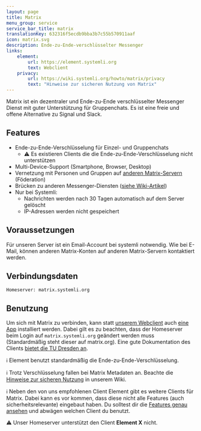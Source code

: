 ```yaml
---
layout: page
title: Matrix
menu_group: service
service_bar_title: matrix
translationKey: 632316f5ecdb9bba3b7c55b570911aaf
icon: matrix.svg
description: Ende-zu-Ende-verschlüsselter Messenger
links:
    element:
        url: https://element.systemli.org
        text: Webclient
    privacy:
        url: https://wiki.systemli.org/howto/matrix/privacy
        text: "Hinweise zur sicheren Nutzung von Matrix"
---
```

Matrix ist ein dezentraler und Ende-zu-Ende verschlüsselter Messenger Dienst mit guter Unterstützung für Gruppenchats.
Es ist eine freie und offene Alternative zu Signal und Slack.

## Features

- Ende-zu-Ende-Verschlüsselung für Einzel- und Gruppenchats
  - ⚠️ Es existieren Clients die die Ende-zu-Ende-Verschlüsselung nicht unterstützen
- Multi-Device-Support (Smartphone, Browser, Desktop)
- Vernetzung mit Personen und Gruppen auf [anderen Matrix-Servern](https://matrix.org/) (Föderation)
- Brücken zu anderen Messenger-Diensten ([siehe Wiki-Artikel](https://wiki.systemli.org/howto/matrix/bridges))
- Nur bei Systemli:
  - Nachrichten werden nach 30 Tagen automatisch auf dem Server gelöscht
  - IP-Adressen werden nicht gespeichert

## Voraussetzungen

Für unseren Server ist ein Email-Account bei systemli notwendig. Wie bei E-Mail, können anderen
Matrix-Konten auf anderen Matrix-Servern kontaktiert werden.

## Verbindungsdaten

```text
Homeserver: matrix.systemli.org
```

## Benutzung

Um sich mit Matrix zu verbinden, kann statt [unserem Webclient](https://element.systemli.org) auch
[eine App](https://element.io/get-started) installiert werden. Dabei gilt es zu beachten, dass der Homeserver beim
Login auf `matrix.systemli.org` geändert werden muss (Standardmäßig steht dieser auf matrix.org). Eine gute
Dokumentation des Clients [bietet die TU Dresden an](https://doc.matrix.tu-dresden.de).

ℹ️ Element benutzt standardmäßig die Ende-zu-Ende-Verschlüsselung.

ℹ️ Trotz Verschlüsselung fallen bei Matrix Metadaten an. Beachte die [Hinweise zur sicheren Nutzung](https://wiki.systemli.org/howto/matrix/privacy) in unserem Wiki.

ℹ️ Neben den von uns empfohlenen Client Element gibt es weitere Clients für Matrix. Dabei kann es vor kommen, dass
diese nicht alle Features (auch sicherheitsrelevante) eingebaut haben. Du solltest dir die
[Features genau ansehen](https://matrix.org/ecosystem/clients/) und abwägen welchen Client du benutzt.

⚠️ Unser Homeserver unterstützt den Client **Element X** nicht.
